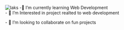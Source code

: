 
![laks](https://user-images.githubusercontent.com/84187173/236677350-d9007cb7-7efd-4453-8534-f06b306166d7.png)
​-​🚀 I’m currently learning Web Development 
<br>
​-​ 🔭 I’m Interested in project realted to web development
<br>

​-​ 👯 I’m looking to collaborate on fun projects 
<br>



